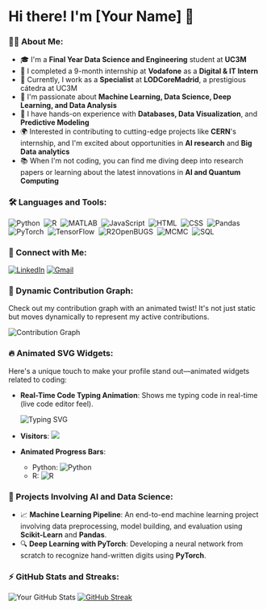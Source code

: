 # Hi there! I'm [Your Name] 👋

### 👨‍💻 About Me:
- 🎓 I'm a **Final Year Data Science and Engineering** student at **UC3M**
- 💼 I completed a 9-month internship at **Vodafone** as a **Digital & IT Intern**
- 🌟 Currently, I work as a **Specialist** at **LODCoreMadrid**, a prestigious cátedra at UC3M
- 🤖 I'm passionate about **Machine Learning, Data Science, Deep Learning, and Data Analysis**
- 🧠 I have hands-on experience with **Databases, Data Visualization**, and **Predictive Modeling**
- 🌍 Interested in contributing to cutting-edge projects like **CERN**'s internship, and I'm excited about opportunities in **AI research** and **Big Data analytics**
- 📚 When I'm not coding, you can find me diving deep into research papers or learning about the latest innovations in **AI and Quantum Computing**

### 🛠️ Languages and Tools:
![Python](https://img.shields.io/badge/-Python-05122A?style=flat&logo=python)&nbsp;
![R](https://img.shields.io/badge/-R-276DC3?style=flat&logo=r&logoColor=white)&nbsp;
![MATLAB](https://img.shields.io/badge/-MATLAB-05122A?style=flat&logo=mathworks)&nbsp;
![JavaScript](https://img.shields.io/badge/-JavaScript-F7DF1E?style=flat&logo=javascript&logoColor=black)&nbsp;
![HTML](https://img.shields.io/badge/-HTML-E34F26?style=flat&logo=html5&logoColor=white)&nbsp;
![CSS](https://img.shields.io/badge/-CSS-1572B6?style=flat&logo=css3)&nbsp;
![Pandas](https://img.shields.io/badge/-Pandas-150458?style=flat&logo=pandas)&nbsp;
![PyTorch](https://img.shields.io/badge/-PyTorch-EE4C2C?style=flat&logo=pytorch&logoColor=white)&nbsp;
![TensorFlow](https://img.shields.io/badge/-TensorFlow-FF6F00?style=flat&logo=tensorflow&logoColor=white)&nbsp;
![R2OpenBUGS](https://img.shields.io/badge/-R2OpenBUGS-276DC3?style=flat&logo=r&logoColor=white)&nbsp;
![MCMC](https://img.shields.io/badge/-MCMC-276DC3?style=flat&logo=r&logoColor=white)&nbsp;
![SQL](https://img.shields.io/badge/-SQL-4479A1?style=flat&logo=postgresql)&nbsp;

### 🔗 Connect with Me:
[![LinkedIn](https://img.shields.io/badge/LinkedIn-0077B5?style=for-the-badge&logo=linkedin&logoColor=white)](https://linkedin.com/in/your-linkedin)
[![Gmail](https://img.shields.io/badge/Gmail-D14836?style=for-the-badge&logo=gmail&logoColor=white)](mailto:your-email@gmail.com)

### 🎨 Dynamic Contribution Graph:
Check out my contribution graph with an animated twist! It's not just static but moves dynamically to represent my active contributions.

![Contribution Graph](https://github-readme-activity-graph.vercel.app/graph?username=yourusername&theme=react-dark&hide_border=true&area=true&custom_title=My%20Dynamic%20Contribution%20Graph)

### 🔥 Animated SVG Widgets:
Here's a unique touch to make your profile stand out—animated widgets related to coding:

- **Real-Time Code Typing Animation**: Shows me typing code in real-time (live code editor feel).
  
  ![Typing SVG](https://readme-typing-svg.herokuapp.com?font=Fira+Code&size=22&pause=1000&color=36BCF7&width=435&lines=Welcome+to+my+GitHub!+I+code+with+passion;Data+Science%2C+ML+%26+AI+enthusiast;Always+learning+and+growing!)

- **Visitors**: ![](https://komarev.com/ghpvc/?username=yourusername&color=blue)
  
- **Animated Progress Bars**:
  - Python: ![Python](https://progress-bar.dev/90/?title=Python&color=yellowgreen)
  - R: ![R](https://progress-bar.dev/80/?title=R&color=yellowgreen)

### 🧠 Projects Involving AI and Data Science:
- 📈 **Machine Learning Pipeline**: An end-to-end machine learning project involving data preprocessing, model building, and evaluation using **Scikit-Learn** and **Pandas**.
- 🔍 **Deep Learning with PyTorch**: Developing a neural network from scratch to recognize hand-written digits using **PyTorch**.
  
### ⚡ GitHub Stats and Streaks:
![Your GitHub Stats](https://github-readme-stats.vercel.app/api?username=yourusername&show_icons=true&hide_border=true&theme=radical)
[![GitHub Streak](https://streak-stats.demolab.com?user=yourusername&theme=radical&hide_border=true)](https://git.io/streak-stats)
